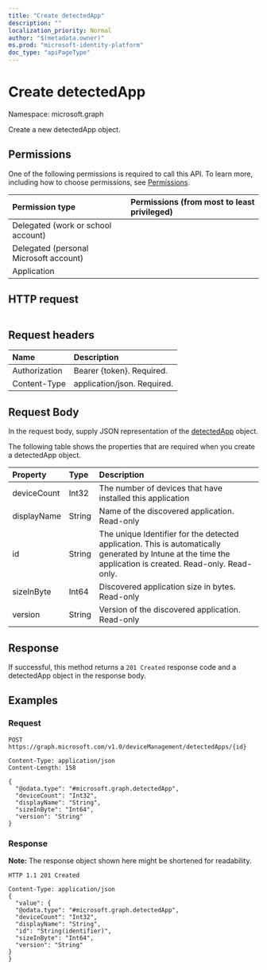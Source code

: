 ```yaml
---
title: "Create detectedApp"
description: ""
localization_priority: Normal
author: "$(metadata.owner)"
ms.prod: "microsoft-identity-platform"
doc_type: "apiPageType"
---
```


# Create detectedApp

Namespace: microsoft.graph

Create a new detectedApp object.

## Permissions

One of the following permissions is required to call this API. To learn more, including how to choose permissions, see [Permissions](/graph/permissions-reference).

| Permission type                        | Permissions (from most to least privileged) |
| :------------------------------------- | :------------------------------------------ |
| Delegated (work or school account)     |                                             |
| Delegated (personal Microsoft account) |                                             |
| Application                            |                                             |

## HTTP request

<!-- {
  "blockType": "ignored"
}
-->

```http

```

## Request headers

| Name          | Description                 |
| :------------ | :-------------------------- |
| Authorization | Bearer {token}. Required.   |
| Content-Type  | application/json. Required. |

## Request Body

In the request body, supply JSON representation of the [detectedApp](../resources/intune-detectedapp.md) object.

<!-- Actions and Functions -->

<!-- CRUD Methods -->

The following table shows the properties that are required when you create a detectedApp object.

| Property    | Type   | Description                                                                                                                                                 |
| :---------- | :----- | :---------------------------------------------------------------------------------------------------------------------------------------------------------- |
| deviceCount | Int32  | The number of devices that have installed this application                                                                                                  |
| displayName | String | Name of the discovered application. Read-only                                                                                                               |
| id          | String | The unique Identifier for the detected application. This is automatically generated by Intune at the time the application is created. Read-only. Read-only. |
| sizeInByte  | Int64  | Discovered application size in bytes. Read-only                                                                                                             |
| version     | String | Version of the discovered application. Read-only                                                                                                            |

## Response

If successful, this method returns a `201 Created` response code and a detectedApp object in the response body.

## Examples

### Request

<!-- {
  "blockType": "request",
  "name": "create_detectedapp"
}
-->

```http
POST https://graph.microsoft.com/v1.0/deviceManagement/detectedApps/{id}

Content-Type: application/json
Content-Length: 158

{
  "@odata.type": "#microsoft.graph.detectedApp",
  "deviceCount": "Int32",
  "displayName": "String",
  "sizeInByte": "Int64",
  "version": "String"
}

```

### Response

**Note:** The response object shown here might be shortened for readability.

<!-- {
  "blockType": "response",
  "truncated": true,
  "@odata.type": "microsoft.management.services.api.detectedApp"
}
-->

```http
HTTP 1.1 201 Created

Content-Type: application/json
{
  "value": {
  "@odata.type": "#microsoft.graph.detectedApp",
  "deviceCount": "Int32",
  "displayName": "String",
  "id": "String(identifier)",
  "sizeInByte": "Int64",
  "version": "String"
}
}

```